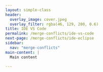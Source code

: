 ```yaml
---
layout: simple-class
header:
  overlay_image: cover.jpeg
  overlay_filter: rgba(46, 129, 200, 0.6)
title: IDE VS Code
permalink: /merge-conflicts/ide-vs-code
next-page: /merge-conflicts/ide-eclipse
sidebar:
  nav: "merge-conflicts"
main-content: |
  Main content

---
```

